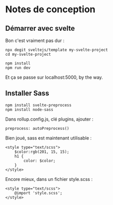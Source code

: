 # Notes de conception 

## Démarrer avec svelte 

Bon c'est vraiment pas dur : 

    npx degit sveltejs/template my-svelte-project
    cd my-svelte-project

    npm install
    npm run dev

Et ça se passe sur localhost:5000, by the way.

## Installer Sass 

    npm install svelte-preprocess
    npm install node-sass

Dans rollup.config.js, clé plugins, ajouter : 

    preprocess: autoPreprocess()

Bien joué, sass est maintenant utilisable : 

    <style type="text/scss">
        $color:rgb(201, 15, 15);
        h1 {
            color: $color;
        }
    </style>

Encore mieux, dans un fichier style.scss : 

    <style type="text/scss">
	    @import 'style.scss';
    </style>